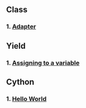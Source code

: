 ## Class

### 1. [Adapter](./docs/Adapter/Adapter.md)

## Yield

### 1. [Assigning to a variable](./docs/Yield/Yield.md)

## Cython

### 1. [Hello World](./docs/Cython/Hello_World.md)